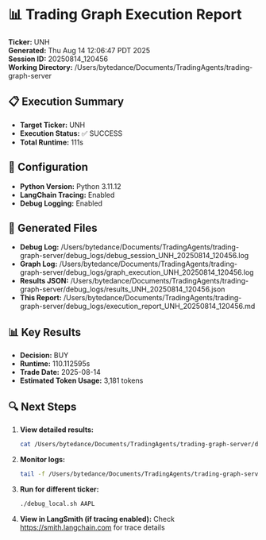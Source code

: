 # 📊 Trading Graph Execution Report

**Ticker:** UNH  
**Generated:** Thu Aug 14 12:06:47 PDT 2025  
**Session ID:** 20250814_120456  
**Working Directory:** /Users/bytedance/Documents/TradingAgents/trading-graph-server

## 📋 Execution Summary

- **Target Ticker:** UNH
- **Execution Status:** ✅ SUCCESS
- **Total Runtime:** 111s

## 🔧 Configuration

- **Python Version:** Python 3.11.12
- **LangChain Tracing:** Enabled
- **Debug Logging:** Enabled

## 📂 Generated Files

- **Debug Log:** /Users/bytedance/Documents/TradingAgents/trading-graph-server/debug_logs/debug_session_UNH_20250814_120456.log
- **Graph Log:** /Users/bytedance/Documents/TradingAgents/trading-graph-server/debug_logs/graph_execution_UNH_20250814_120456.log  
- **Results JSON:** /Users/bytedance/Documents/TradingAgents/trading-graph-server/debug_logs/results_UNH_20250814_120456.json
- **This Report:** /Users/bytedance/Documents/TradingAgents/trading-graph-server/debug_logs/execution_report_UNH_20250814_120456.md

## 📊 Key Results

- **Decision:** BUY
- **Runtime:** 110.112595s
- **Trade Date:** 2025-08-14
- **Estimated Token Usage:** 3,181 tokens

## 🔍 Next Steps

1. **View detailed results:**
   ```bash
   cat /Users/bytedance/Documents/TradingAgents/trading-graph-server/debug_logs/results_UNH_20250814_120456.json | jq .
   ```

2. **Monitor logs:**
   ```bash
   tail -f /Users/bytedance/Documents/TradingAgents/trading-graph-server/debug_logs/graph_execution_UNH_20250814_120456.log
   ```

3. **Run for different ticker:**
   ```bash
   ./debug_local.sh AAPL
   ```

4. **View in LangSmith (if tracing enabled):**
   Check https://smith.langchain.com for trace details


